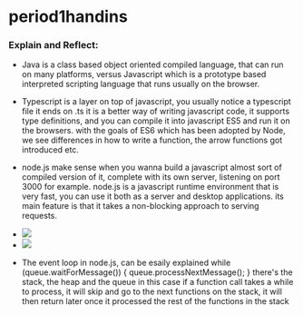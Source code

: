 # period1handins


### Explain and Reflect:

- Java is a class based object oriented compiled language, that can run on many platforms, versus Javascript which is a prototype based interpreted scripting language that runs usually on the browser. 


 - Typescript is a layer on top of javascript, you usually notice a typescript file it ends on .ts 
 it is a better way of writing javascript code, it supports type definitions, and you can compile it into javascript ES5 and run it on the browsers. with the goals of ES6 which has been adopted by Node, we see differences in how to write a function, the arrow functions got introduced etc. 
 
 - node.js make sense when you wanna build a javascript almost sort of compiled version of it, complete with its own server, listening on port 3000 for example. node.js is a javascript runtime environment that is very fast, you can use it both as a server and desktop applications. its main feature is that it takes a non-blocking approach to serving requests.
 - <img src="https://mdn.mozillademos.org/files/4617/default.svg">
 - <img src="https://edusom.co/uploads/EventLoop.PNG">
 - The event loop in node.js, can be esaily explained 
 while (queue.waitForMessage()) {
  queue.processNextMessage();
}
there's the stack, the heap and the queue
in this case if a function call takes a while to process, it will skip and go to the next functions on the stack,
it will then return later once it processed the rest of the functions in the stack 


